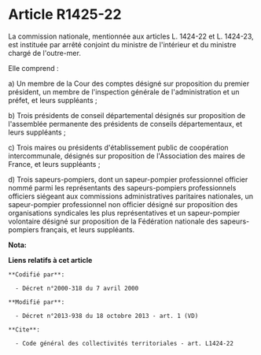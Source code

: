 # Article R1425-22

La commission nationale, mentionnée aux articles L. 1424-22 et L. 1424-23, est instituée par arrêté conjoint du ministre de
l'intérieur et du ministre chargé de l'outre-mer. 

Elle comprend : 

a) Un membre de la Cour des comptes désigné sur proposition du premier président, un membre de l'inspection générale de
l'administration et un préfet, et leurs suppléants ; 

b) Trois présidents de conseil départemental désignés sur proposition de l'assemblée permanente des présidents de conseils
départementaux, et leurs suppléants ; 

c) Trois maires ou présidents d'établissement public de coopération intercommunale, désignés sur proposition de l'Association
des maires de France, et leurs suppléants ; 

d) Trois sapeurs-pompiers, dont un sapeur-pompier professionnel officier nommé parmi les représentants des sapeurs-pompiers
professionnels officiers siégeant aux commissions administratives paritaires nationales, un sapeur-pompier professionnel non
officier désigné sur proposition des organisations syndicales les plus représentatives et un sapeur-pompier volontaire
désigné sur proposition de la Fédération nationale des sapeurs-pompiers français, et leurs suppléants.

**Nota:**



**Liens relatifs à cet article**

	**Codifié par**:

	  - Décret n°2000-318 du 7 avril 2000

	**Modifié par**:

	  - Décret n°2013-938 du 18 octobre 2013 - art. 1 (VD)

	**Cite**:

	  - Code général des collectivités territoriales - art. L1424-22
